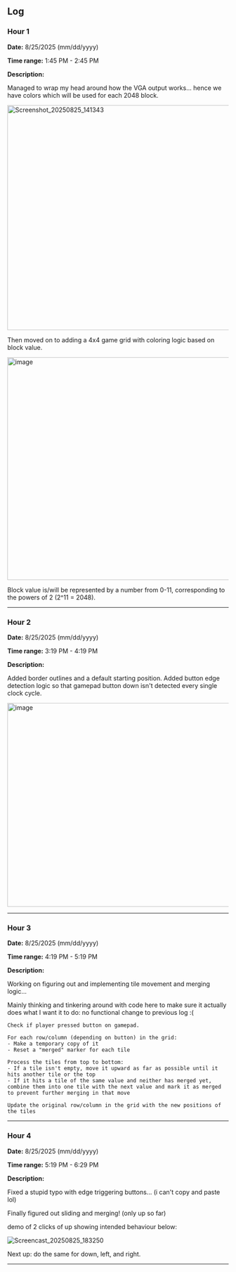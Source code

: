 ## Log

### Hour 1
**Date:** 8/25/2025 (mm/dd/yyyy)

**Time range:** 1:45 PM - 2:45 PM 

**Description:**

Managed to wrap my head around how the VGA output works... hence we have colors which will be used for each 2048 block.

<img width="728" height="512" alt="Screenshot_20250825_141343" src="https://github.com/user-attachments/assets/30823aaf-a04e-4cc4-83e6-f5f9748e7cec" />

Then moved on to adding a 4x4 game grid with coloring logic based on block value.

<img width="731" height="507" alt="image" src="https://github.com/user-attachments/assets/d6981c05-1df8-4949-ad61-432a7767abba" />

Block value is/will be represented by a number from 0-11, corresponding to the powers of 2 (2^11 = 2048).

---

### Hour 2
**Date:** 8/25/2025 (mm/dd/yyyy)

**Time range:** 3:19 PM - 4:19 PM 

**Description:**

Added border outlines and a default starting position. Added button edge detection logic so that gamepad button down isn't detected every single clock cycle.

<img width="648" height="464" alt="image" src="https://github.com/user-attachments/assets/d905228c-a179-4c2b-80f5-3887393c699b" />


---

### Hour 3

**Date:** 8/25/2025 (mm/dd/yyyy)

**Time range:** 4:19 PM - 5:19 PM 

**Description:**

Working on figuring out and implementing tile movement and merging logic...

Mainly thinking and tinkering around with code here to make sure it actually does what I want it to do: no functional change to previous log :(
```
Check if player pressed button on gamepad.

For each row/column (depending on button) in the grid:
- Make a temporary copy of it
- Reset a "merged" marker for each tile

Process the tiles from top to bottom:
- If a tile isn't empty, move it upward as far as possible until it hits another tile or the top
- If it hits a tile of the same value and neither has merged yet, combine them into one tile with the next value and mark it as merged to prevent further merging in that move

Update the original row/column in the grid with the new positions of the tiles
```
---

### Hour 4

**Date:** 8/25/2025 (mm/dd/yyyy)

**Time range:** 5:19 PM - 6:29 PM 

**Description:**

Fixed a stupid typo with edge triggering buttons... (i can't copy and paste lol)

Finally figured out sliding and merging! (only up so far)

demo of 2 clicks of up showing intended behaviour below:

![Screencast_20250825_183250](https://github.com/user-attachments/assets/147ab493-82fe-460f-b373-328dfa3a6af1)

Next up: do the same for down, left, and right.

---
